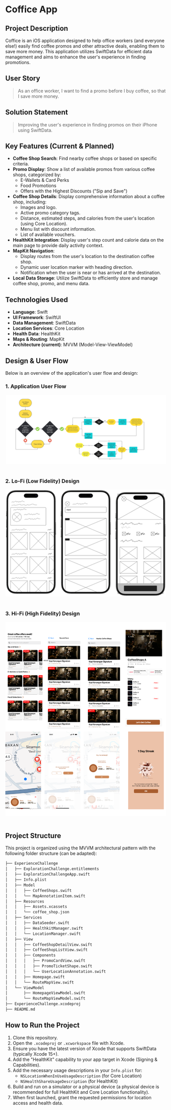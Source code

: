 # Coffice App

## Project Description

Coffice is an iOS application designed to help office workers (and everyone else!) easily find coffee promos and other attractive deals, enabling them to save more money. This application utilizes SwiftData for efficient data management and aims to enhance the user's experience in finding promotions.

## User Story

> As an office worker, I want to find a promo before I buy coffee, so that I save more money.

## Solution Statement

> Improving the user's experience in finding promos on their iPhone using SwiftData.

## Key Features (Current & Planned)

* **Coffee Shop Search**: Find nearby coffee shops or based on specific criteria.
* **Promo Display**: Show a list of available promos from various coffee shops, categorized by:
    * E-Wallets & Card Perks
    * Food Promotions
    * Offers with the Highest Discounts ("Sip and Save")
* **Coffee Shop Details**: Display comprehensive information about a coffee shop, including:
    * Images and logo.
    * Active promo category tags.
    * Distance, estimated steps, and calories from the user's location (using Core Location).
    * Menu list with discount information.
    * List of available vouchers.
* **HealthKit Integration**: Display user's step count and calorie data on the main page to provide daily activity context.
* **MapKit Navigation**:
    * Display routes from the user's location to the destination coffee shop.
    * Dynamic user location marker with heading direction.
    * Notification when the user is near or has arrived at the destination.
* **Local Data Storage**: Utilize SwiftData to efficiently store and manage coffee shop, promo, and menu data.

## Technologies Used

* **Language**: Swift
* **UI Framework**: SwiftUI
* **Data Management**: SwiftData
* **Location Services**: Core Location
* **Health Data**: HealthKit
* **Maps & Routing**: MapKit
* **Architecture (current)**: MVVM (Model-View-ViewModel)

## Design & User Flow

Below is an overview of the application's user flow and design:

### 1. Application User Flow

![User Flow](./UserFlow.jpg)
<br/>
<br/>

### 2. Lo-Fi (Low Fidelity) Design

![Lo Fi](./Lo-Fi.png)
<br/>
<br/>

### 3. Hi-Fi (High Fidelity) Design

![Hi Fi](./Hi-Fi.png)
<br/>
<br/>

## Project Structure

This project is organized using the MVVM architectural pattern with the following folder structure (can be adapted):
```bash
├── ExperienceChallenge
│   ├── ExplorationChallenge.entitlements
│   ├── ExplorationChallengeApp.swift
│   ├── Info.plist
│   ├── Model
│   │   ├── CoffeeShops.swift
│   │   └── MapAnnotationItem.swift
│   ├── Resources
│   │   ├── Assets.xcassets
│   │   └── coffee_shop.json
│   ├── Services
│   │   ├── DataSeeder.swift
│   │   ├── HealthkitManager.swift
│   │   └── LocationManager.swift
│   ├── View
│   │   ├── CoffeeShopDetailView.swift
│   │   ├── CoffeeShopListView.swift
│   │   ├── Components
│   │   │   ├── PromoCardView.swift
│   │   │   ├── PromoTicketShape.swift
│   │   │   └── UserLocationAnnotation.swift
│   │   ├── Homepage.swift
│   │   └── RouteMapView.swift
│   └── ViewModel
│       ├── HomepageViewModel.swift
│       └── RouteMapViewModel.swift
├── ExperienceChallenge.xcodeproj
├── README.md
```
## How to Run the Project

1.  Clone this repository.
2.  Open the `.xcodeproj` or `.xcworkspace` file with Xcode.
3.  Ensure you have the latest version of Xcode that supports SwiftData (typically Xcode 15+).
4.  Add the "HealthKit" capability to your app target in Xcode (Signing & Capabilities).
5.  Add the necessary usage descriptions in your `Info.plist` for:
    * `NSLocationWhenInUseUsageDescription` (for Core Location)
    * `NSHealthShareUsageDescription` (for HealthKit)
6.  Build and run on a simulator or a physical device (a physical device is recommended for full HealthKit and Core Location functionality).
7.  When first launched, grant the requested permissions for location access and health data.
